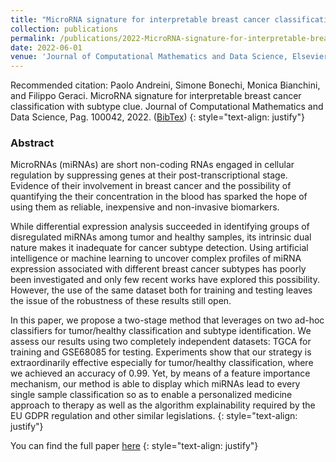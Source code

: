 ```yaml
---
title: "MicroRNA signature for interpretable breast cancer classification with subtype clue"
collection: publications
permalink: /publications/2022-MicroRNA-signature-for-interpretable-breast-cancer-classification-with-subtype-clue
date: 2022-06-01
venue: 'Journal of Computational Mathematics and Data Science, Elsevier'
---
```


Recommended citation: Paolo Andreini, Simone Bonechi, Monica Bianchini, and Filippo Geraci. MicroRNA signature for interpretable breast cancer classification with subtype clue. Journal of Computational Mathematics and Data Science, Pag. 100042, 2022. ([BibTex](http://clem.diism.unisi.it/~coco_ts/S2772415822000116.bib))
{: style="text-align: justify"}

### Abstract
MicroRNAs (miRNAs) are short non-coding RNAs engaged in cellular regulation by suppressing genes at their post-transcriptional stage. Evidence of their involvement in breast cancer and the possibility of quantifying the their concentration in the blood has sparked the hope of using them as reliable, inexpensive and non-invasive biomarkers.

While differential expression analysis succeeded in identifying groups of disregulated miRNAs among tumor and healthy samples, its intrinsic dual nature makes it inadequate for cancer subtype detection. Using artificial intelligence or machine learning to uncover complex profiles of miRNA expression associated with different breast cancer subtypes has poorly been investigated and only few recent works have explored this possibility. However, the use of the same dataset both for training and testing leaves the issue of the robustness of these results still open.

In this paper, we propose a two-stage method that leverages on two ad-hoc classifiers for tumor/healthy classification and subtype identification. We assess our results using two completely independent datasets: TGCA for training and GSE68085 for testing. Experiments show that our strategy is extraordinarily effective especially for tumor/healthy classification, where we achieved an accuracy of 0.99. Yet, by means of a feature importance mechanism, our method is able to display which miRNAs lead to every single sample classification so as to enable a personalized medicine approach to therapy as well as the algorithm explainability required by the EU GDPR regulation and other similar legislations.
{: style="text-align: justify"}

You can find the full paper [here](https://www.sciencedirect.com/science/article/pii/S2772415822000116)
{: style="text-align: justify"}
